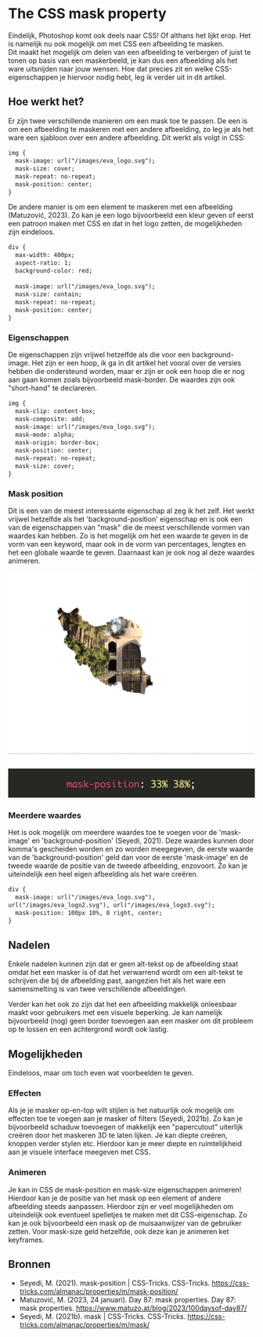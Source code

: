 # The CSS mask property

Eindelijk, Photoshop komt ook deels naar CSS! Of althans het lijkt erop. Het is namelijk nu ook mogelijk om met CSS een afbeelding te masken. Dit maakt het mogelijk om delen van een afbeelding te verbergen of juist te tonen op basis van een maskerbeeld, je kan dus een afbeelding als het ware uitsnijden naar jouw wensen. Hoe dat precies zit en welke CSS-eigenschappen je hiervoor nodig hebt, leg ik verder uit in dit artikel.

## Hoe werkt het?

Er zijn twee verschillende manieren om een mask toe te passen. De een is om een afbeelding te maskeren met een andere afbeelding, zo leg je als het ware een sjabloon over een andere afbeelding. Dit werkt als volgt in CSS:

```
img {
  mask-image: url("/images/eva_logo.svg");
  mask-size: cover;
  mask-repeat: no-repeat;
  mask-position: center;
}
```

De andere manier is om een element te maskeren met een afbeelding (Matuzović, 2023). Zo kan je een logo bijvoorbeeld een kleur geven of eerst een patroon maken met CSS en dat in het logo zetten, de mogelijkheden zijn eindeloos.

```
div {
  max-width: 400px;
  aspect-ratio: 1;
  background-color: red;

  mask-image: url("/images/eva_logo.svg");
  mask-size: contain;
  mask-repeat: no-repeat;
  mask-position: center;
}
```

### Eigenschappen

De eigenschappen zijn vrijwel hetzelfde als die voor een background-image. Het zijn er een hoop, ik ga in dit artikel het vooral over de versies hebben die ondersteund worden, maar er zijn er ook een hoop die er nog aan gaan komen zoals bijvoorbeeld mask-border. De waardes zijn ook "short-hand" te declareren.

```
img {
  mask-clip: content-box;
  mask-composite: add;
  mask-image: url("/images/eva_logo.svg");
  mask-mode: alpha;
  mask-origin: border-box;
  mask-position: center;
  mask-repeat: no-repeat;
  mask-size: cover;
}
```

### Mask position

Dit is een van de meest interessante eigenschap al zeg ik het zelf. Het werkt vrijwel hetzelfde als het 'background-position' eigenschap en is ook een van de eigenschappen van "mask" die de meest verschillende vormen van waardes kan hebben. Zo is het mogelijk om het een waarde te geven in de vorm van een keyword, maar ook in de vorm van percentages, lengtes en het een globale waarde te geven. Daarnaast kan je ook nog al deze waardes animeren.

<p align="center">
	<img src="./images/mask-position.png" alt="mask positie">
</p>

### Meerdere waardes

Het is ook mogelijk om meerdere waardes toe te voegen voor de 'mask-image' en 'background-position' (Seyedi, 2021). Deze waardes kunnen door komma's gescheiden worden en zo worden meegegeven, de eerste waarde van de 'background-position' geld dan voor de eerste 'mask-image' en de tweede waarde de positie van de tweede afbeelding, enzovoort. Zo kan je uiteindelijk een heel eigen afbeelding als het ware creëren.

```
div {
  mask-image: url("/images/eva_logo.svg"), url("/images/eva_logo2.svg"), url("/images/eva_logo3.svg");
  mask-position: 100px 10%, 0 right, center;
}
```

## Nadelen

Enkele nadelen kunnen zijn dat er geen alt-tekst op de afbeelding staat omdat het een masker is of dat het verwarrend wordt om een alt-tekst te schrijven die bij de afbeelding past, aangezien het als het ware een samensmelting is van twee verschillende afbeeldingen.

Verder kan het ook zo zijn dat het een afbeelding makkelijk onleesbaar maakt voor gebruikers met een visuele beperking. Je kan namelijk bijvoorbeeld (nog) geen border toevoegen aan een masker om dit probleem op te lossen en een achtergrond wordt ook lastig.

## Mogelijkheden

Eindeloos, maar om toch even wat voorbeelden te geven.

### Effecten

Als je je masker op-en-top wilt stijlen is het natuurlijk ook mogelijk om effecten toe te voegen aan je masker of filters (Seyedi, 2021b). Zo kan je bijvoorbeeld schaduw toevoegen of makkelijk een "papercutout" uiterlijk creëren door het maskeren 3D te laten lijken. Je kan diepte creëren, knoppen verder stylen etc. Hierdoor kan je meer diepte en ruimtelijkheid aan je visuele interface meegeven met CSS.

### Animeren

Je kan in CSS de mask-position en mask-size eigenschappen animeren! Hierdoor kan je de positie van het mask op een element of andere afbeelding steeds aanpassen. Hierdoor zijn er veel mogelijkheden om uiteindelijk ook eventueel spelletjes te maken met dit CSS-eigenschap. Zo kan je ook bijvoorbeeld een mask op de muisaanwijzer van de gebruiker zetten. Voor mask-size geld hetzelfde, ook deze kan je animeren ket keyframes.

## Bronnen

- Seyedi, M. (2021). mask-position | CSS-Tricks. CSS-Tricks. https://css-tricks.com/almanac/properties/m/mask-position/
- Matuzović, M. (2023, 24 januari). Day 87: mask properties. Day 87: mask properties. https://www.matuzo.at/blog/2023/100daysof-day87/
- Seyedi, M. (2021b). mask | CSS-Tricks. CSS-Tricks. https://css-tricks.com/almanac/properties/m/mask/